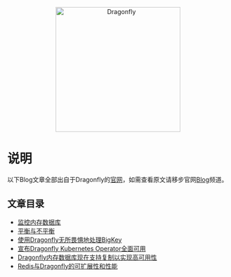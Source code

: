 <p align="center">
  <a href="https://dragonflydb.io">
    <img src="https://raw.githubusercontent.com/dragonflydb/dragonfly/main/.github/images/logo-full.svg"
      width="284" border="0" alt="Dragonfly">
  </a>
</p>

# 说明
以下Blog文章全部出自于Dragonfly的[官网](https://www.dragonflydb.io/)，如需查看原文请移步官网[Blog](https://www.dragonflydb.io/blog)频道。

## 文章目录

- [监控内存数据库](./监控内存数据库.md)
- [平衡与不平衡](https://github.com/boomballa/dragonfly-translate/blob/main/blogs/%E5%B9%B3%E8%A1%A1%E4%B8%8E%E4%B8%8D%E5%B9%B3%E8%A1%A1.md)
- [使用Dragonfly无所畏惧地处理BigKey](https://github.com/boomballa/dragonfly-translate/blob/main/blogs/%E4%BD%BF%E7%94%A8Dragonfly%E6%97%A0%E6%89%80%E7%95%8F%E6%83%A7%E5%9C%B0%E5%A4%84%E7%90%86BigKey.md)
- [宣布Dragonfly Kubernetes Operator全面可用](https://github.com/boomballa/dragonfly-translate/blob/main/blogs/%E5%AE%A3%E5%B8%83Dragonfly%20Kubernetes%20Operator%E5%85%A8%E9%9D%A2%E5%8F%AF%E7%94%A8.md)
- [Dragonfly内存数据库现在支持复制以实现高可用性](https://github.com/boomballa/dragonfly-translate/blob/main/blogs/Dragonfly%E5%86%85%E5%AD%98%E6%95%B0%E6%8D%AE%E5%BA%93%E7%8E%B0%E5%9C%A8%E6%94%AF%E6%8C%81%E5%A4%8D%E5%88%B6%E4%BB%A5%E5%AE%9E%E7%8E%B0%E9%AB%98%E5%8F%AF%E7%94%A8%E6%80%A7.md)
- [Redis与Dragonfly的可扩展性和性能](https://github.com/boomballa/dragonfly-translate/blob/main/blogs/Redis%E4%B8%8EDragonfly%E7%9A%84%E5%8F%AF%E6%89%A9%E5%B1%95%E6%80%A7%E5%92%8C%E6%80%A7%E8%83%BD.md)